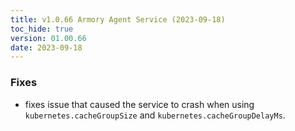 ```yaml
---
title: v1.0.66 Armory Agent Service (2023-09-18)
toc_hide: true
version: 01.00.66
date: 2023-09-18
---
```


### Fixes
- fixes issue that caused the service to crash when using `kubernetes.cacheGroupSize` and `kubernetes.cacheGroupDelayMs`.
